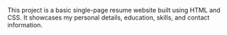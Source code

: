 This project is a basic single-page resume website built using HTML and CSS. It showcases my personal details, education, skills, and contact information.
